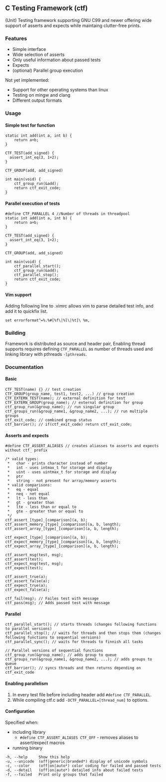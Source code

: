 ## C Testing Framework (ctf)
(Unit) Testing framework supporting GNU C99 and newer offering
wide support of asserts and expects while maintaing clutter-free prints.

### Features
- Simple interface
- Wide selection of asserts
- Only useful information about passed tests
- Expects
- (optional) Parallel group execution

Not yet implemented:
- Support for other operating systems than linux
- Testing on mingw and clang
- Different output formats

### Usage
#### Simple test for function
```
static int add(int a, int b) {
    return a+b;
}

CTF_TEST(add_signed) {
  assert_int_eq(3, 1+2);
}

CTF_GROUP(add, add_signed)

int main(void) {
    ctf_group_run(&add);
    return ctf_exit_code;
}
```
#### Parallel execution of tests
```
#define CTF_PARALLEL 4 //Number of threads in threadpool
static int add(int a, int b) {
    return a+b;
}

CTF_TEST(add_signed) {
  assert_int_eq(3, 1+2);
}

CTF_GROUP(add, add_signed)

int main(void) {
    ctf_parallel_start();
    ctf_group_run(&add);
    ctf_parallel_stop();
    return ctf_exit_code;
}
```
#### Vim support
Adding following line to .vimrc allows vim to parse detailed test info, and add it
to quickfix list.
```
set errorformat^=%.%#[%f\|%l\|%t]\ %m,
```

### Building
Framework is distributed as source and header pair,
Enabling thread supports requires defining `CTF_PARALLEL` as number of threads
used and linking library with pthreads `-lpthreads`.

### Documentation
#### Basic
```
CTF_TEST(name) {} // test creation
CTF_GROUP(group_name, test1, test2, ...) // group creation
CTF_EXTERN_TEST(name); // external definition for test
CTF_EXTERN_GROUP(group_name); // external definition for group
ctf_group_run(&group_name); // run singular group
ctf_groups_run(&group_name1, &group_name2, ...); // run multiple groups
ctf_exit_code; // combined group status
ctf_barrier(); // if(ctf_exit_code) return ctf_exit_code;
```
#### Asserts and expects
```
#define CTF_ASSERT_ALIASES // creates aliasses to asserts and expects without ctf_ prefix

/* valid types:
 *   char - prints character instead of number
 *   int - uses intmax_t for storage and display
 *   uint - uses uintmax_t for storage and display
 *   ptr
 *   string - not present for array/memory asserts
 * valid comparisons:
 *   eq - equal
 *   neq - not equal
 *   lt - less than
 *   gt - greater than
 *   lte - less than or equal to
 *   gte - greater than or equal to
 */
ctf_assert_[type]_[comparison](a, b);
ctf_assert_memory_[type]_[comparison](a, b, length);
ctf_assert_array_[type]_[comparison](a, b, length);

ctf_expect_[type]_[comparison](a, b);
ctf_expect_memory_[type]_[comparison](a, b, length);
ctf_expect_array_[type]_[comparison](a, b, length);

ctf_assert_msg(test, msg);
ctf_assert(test);
ctf_expect_msg(test, msg);
ctf_expect(test);

ctf_assert_true(a);
ctf_assert_false(a);
ctf_expect_true(a);
ctf_expect_false(a);

ctf_fail(msg); // Failes test with message
ctf_pass(msg); // Adds passed test with message
```
#### Parallel
```
ctf_parallel_start(); // starts threads (changes following functions to parallel versions)
ctf_parallel_stop(); // waits for threads and then stops them (changes following functions to sequential versions)
ctf_parallel_sync(); // waits for threads to finnish all tasks

// Parallel versions of sequential functions
ctf_group_run(&group_name); // adds group to queue
ctf_groups_run(&group_name1, &group_name2, ...); // adds groups to queue
ctf_barrier(); // syncs threads and then returns depending on ctf_exit_code
```
#### Enabling parallelism
1. In every test file before including header add `#define CTF_PARALLEL`.
2. While compiling ctf.c add `-DCTF_PARALLEL=[thread_num]` to options.
#### Configuration
Specified when:
- including library
  * `#define CTF_ASSERT_ALIASES CTF_OFF` - removes aliases to assert/expect macros
- running binary
```
-h, --help     Show this help
-u, --unicode  (off|generic|branded*) display of unicode symbols
-c, --color    (off|on|auto*) color coding for failed and passed tests
-d, --detail   (off|on|auto*) detailed info about failed tests
-f, --failed   Print only groups that failed
```
